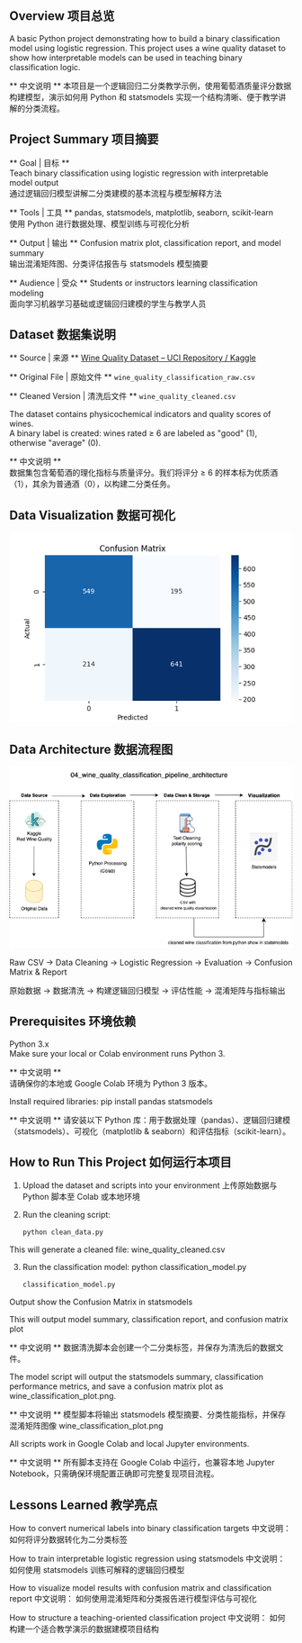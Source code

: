 ## Overview 项目总览

A basic Python project demonstrating how to build a binary classification model using logistic regression. This project uses a wine quality dataset to show how interpretable models can be used in teaching binary classification logic.

** 中文说明 **  本项目是一个逻辑回归二分类教学示例，使用葡萄酒质量评分数据构建模型，演示如何用 Python 和 statsmodels 实现一个结构清晰、便于教学讲解的分类流程。

## Project Summary 项目摘要

** Goal | 目标 **  
Teach binary classification using logistic regression with interpretable model output  
通过逻辑回归模型讲解二分类建模的基本流程与模型解释方法  

** Tools | 工具 **  pandas, statsmodels, matplotlib, seaborn, scikit-learn  
使用 Python 进行数据处理、模型训练与可视化分析  

** Output | 输出 **  Confusion matrix plot, classification report, and model summary  
输出混淆矩阵图、分类评估报告与 statsmodels 模型摘要  

** Audience | 受众 **  Students or instructors learning classification modeling  
面向学习机器学习基础或逻辑回归建模的学生与教学人员

## Dataset 数据集说明

** Source | 来源 **  [Wine Quality Dataset – UCI Repository / Kaggle](https://www.kaggle.com/datasets/rajyellow46/wine-quality)

** Original File | 原始文件 **  `wine_quality_classification_raw.csv`  

** Cleaned Version | 清洗后文件 **  `wine_quality_cleaned.csv`  

The dataset contains physicochemical indicators and quality scores of wines.  
A binary label is created: wines rated ≥ 6 are labeled as "good" (1), otherwise "average" (0).

** 中文说明 **  
数据集包含葡萄酒的理化指标与质量评分。我们将评分 ≥ 6 的样本标为优质酒（1），其余为普通酒（0），以构建二分类任务。

## Data Visualization 数据可视化

![Confusion Matrix](wine_classification_plot.png)

## Data Architecture 数据流程图

![Pipeline Diagram](wine_quality_classification_pipeline.png)

Raw CSV → Data Cleaning → Logistic Regression → Evaluation → Confusion Matrix & Report

原始数据 → 数据清洗 → 构建逻辑回归模型 → 评估性能 → 混淆矩阵与指标输出

## Prerequisites 环境依赖

Python 3.x  
Make sure your local or Colab environment runs Python 3.

** 中文说明 **  
请确保你的本地或 Google Colab 环境为 Python 3 版本。

Install required libraries:
pip install pandas statsmodels 

** 中文说明 **
请安装以下 Python 库：用于数据处理（pandas）、逻辑回归建模（statsmodels）、可视化（matplotlib & seaborn）和评估指标（scikit-learn）。

## How to Run This Project 如何运行本项目

1. Upload the dataset and scripts into your environment
上传原始数据与 Python 脚本至 Colab 或本地环境

2. Run the cleaning script:
   ```bash
   python clean_data.py
   ```
This will generate a cleaned file: wine_quality_cleaned.csv

3. Run the classification model: python classification_model.py
   ```bash
   classification_model.py
   ```
Output show the Confusion Matrix in statsmodels
   
This will output model summary, classification report, and confusion matrix plot

** 中文说明 **
数据清洗脚本会创建一个二分类标签，并保存为清洗后的数据文件。

The model script will output the statsmodels summary, classification performance metrics, and save a confusion matrix plot as wine_classification_plot.png.

** 中文说明 **
模型脚本将输出 statsmodels 模型摘要、分类性能指标，并保存混淆矩阵图像 wine_classification_plot.png

All scripts work in Google Colab and local Jupyter environments.

** 中文说明 **
所有脚本支持在 Google Colab 中运行，也兼容本地 Jupyter Notebook，只需确保环境配置正确即可完整复现项目流程。

## Lessons Learned 教学亮点

How to convert numerical labels into binary classification targets
中文说明： 如何将评分数据转化为二分类标签

How to train interpretable logistic regression using statsmodels
中文说明： 如何使用 statsmodels 训练可解释的逻辑回归模型

How to visualize model results with confusion matrix and classification report
中文说明： 如何使用混淆矩阵和分类报告进行模型评估与可视化

How to structure a teaching-oriented classification project
中文说明： 如何构建一个适合教学演示的数据建模项目结构
